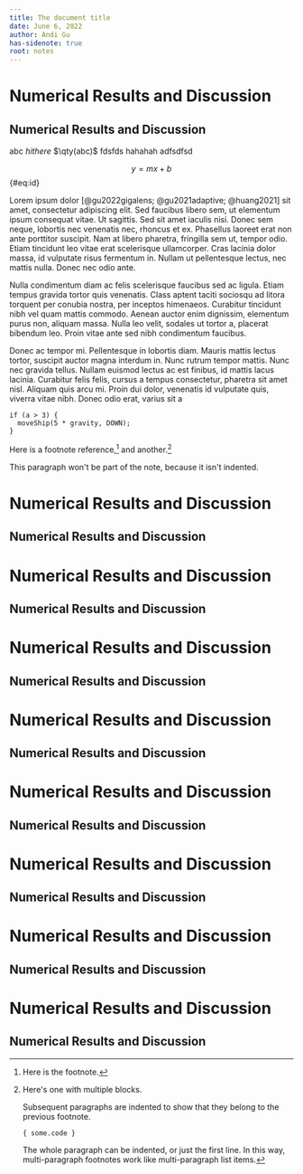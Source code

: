 ```yaml
---
title: The document title
date: June 6, 2022
author: Andi Gu
has-sidenote: true
root: notes
---
```


# Numerical Results and Discussion

## Numerical Results and Discussion

abc $hi there$ $\qty(abc)$ fdsfds hahahah adfsdfsd

$$ y = mx + b $$ {#eq:id}

Lorem ipsum dolor [@gu2022gigalens; @gu2021adaptive; @huang2021] sit amet, consectetur adipiscing elit. Sed faucibus
libero sem, ut elementum ipsum consequat vitae. Ut
sagittis. Sed sit amet
iaculis nisi. Donec sem neque, lobortis nec venenatis nec, rhoncus et ex. Phasellus laoreet erat non ante porttitor
suscipit. Nam at libero pharetra, fringilla sem ut, tempor odio. Etiam tincidunt leo vitae erat scelerisque ullamcorper.
Cras lacinia dolor massa, id vulputate risus fermentum in. Nullam ut pellentesque lectus, nec mattis nulla. Donec nec
odio ante.

Nulla condimentum diam ac felis scelerisque faucibus sed ac ligula. Etiam tempus gravida tortor quis venenatis. Class
aptent taciti sociosqu ad litora torquent per conubia nostra, per inceptos himenaeos. Curabitur tincidunt nibh vel quam
mattis commodo. Aenean auctor enim dignissim, elementum purus non, aliquam massa. Nulla leo velit, sodales ut tortor a,
placerat bibendum leo. Proin vitae ante sed nibh condimentum faucibus.



Donec ac tempor mi. Pellentesque in lobortis diam. Mauris mattis lectus tortor, suscipit auctor magna interdum in. Nunc
rutrum tempor mattis. Nunc nec gravida tellus. Nullam euismod lectus ac est finibus, id mattis lacus lacinia. Curabitur
felis felis, cursus a tempus consectetur, pharetra sit amet nisl. Aliquam quis arcu mi. Proin dui dolor, venenatis id
vulputate quis, viverra vitae nibh. Donec odio erat, varius sit a

```{#mycode .python .numberLines}
if (a > 3) {
  moveShip(5 * gravity, DOWN);
}
```


Here is a footnote reference,[^1] and another.[^longnote]

[^1]: Here is the footnote.

[^longnote]: Here's one with multiple blocks.

    Subsequent paragraphs are indented to show that they
belong to the previous footnote.

        { some.code }

    The whole paragraph can be indented, or just the first
    line.  In this way, multi-paragraph footnotes work like
    multi-paragraph list items.

This paragraph won't be part of the note, because it
isn't indented.

# Numerical Results and Discussion

## Numerical Results and Discussion

# Numerical Results and Discussion

## Numerical Results and Discussion

# Numerical Results and Discussion

## Numerical Results and Discussion

# Numerical Results and Discussion

## Numerical Results and Discussion

# Numerical Results and Discussion

## Numerical Results and Discussion

# Numerical Results and Discussion

## Numerical Results and Discussion


# Numerical Results and Discussion

## Numerical Results and Discussion

# Numerical Results and Discussion

## Numerical Results and Discussion

